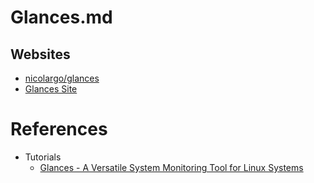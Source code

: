 # Glances.md

## Websites

* [nicolargo/glances](https://github.com/nicolargo/glances)
* [Glances Site](https://nicolargo.github.io/glances/)

# References

* Tutorials
  * [Glances - A Versatile System Monitoring Tool for Linux Systems](https://itsfoss.com/glances/)
  